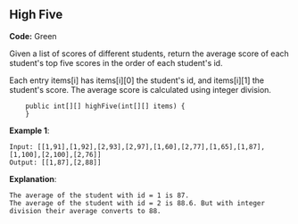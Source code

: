 ## High Five

**Code:** Green

Given a list of scores of different students, return the average score of each student's top five scores in the order of each student's id.

Each entry items[i] has items[i][0] the student's id, and items[i][1] the student's score.  The average score is calculated using integer division.

```{java}
    public int[][] highFive(int[][] items) {
    }
```

__Example 1__:

```
Input: [[1,91],[1,92],[2,93],[2,97],[1,60],[2,77],[1,65],[1,87],[1,100],[2,100],[2,76]]
Output: [[1,87],[2,88]]
```
__Explanation__: 
```
The average of the student with id = 1 is 87.
The average of the student with id = 2 is 88.6. But with integer division their average converts to 88.
```
